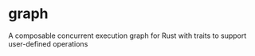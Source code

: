 # graph
A composable concurrent execution graph for Rust with traits to support user-defined operations
